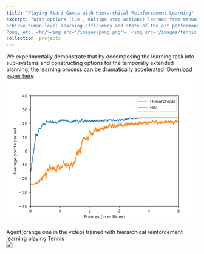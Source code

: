 ```yaml
---
title: "Playing Atari Games with Hierarchical Reinforcement Learning"
excerpt: "With options (i.e., multipe step actions) learned from manual book, hierarchical reinforcement learning
achieve human-level learning efficiency and state-of-the-art performance in playing challenge games, e.g., Tennis,
Pong, etc. <br/><img src='/images/pong.png'>  <img src='/images/tennis.png'>"
collection: projects
---
```


We experimentally demonstrate that by decomposing the learning task into sub-systems and constructing options
for the temporally extended planning, the learning process can be dramatically accelerated.
[Download paper here](https://arxiv.org/abs/1909.12465)
<br/><img src='/images/learning_curve_tennis.png'>

Agent(orange one in the video) trained with hierarchical reinforcement learning playing Tennis
<br/><img src='/images/tennis.mp4'>


